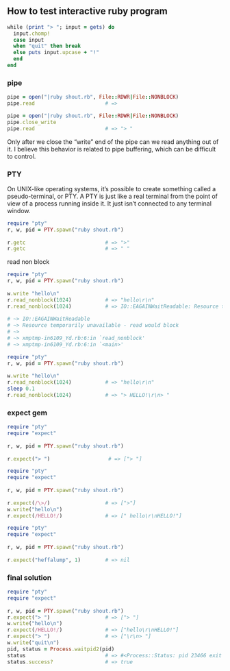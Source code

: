 
## How to test interactive ruby program


```ruby
while (print "> "; input = gets) do
  input.chomp!
  case input
  when "quit" then break
  else puts input.upcase + "!"
  end
end
```

### pipe 

```ruby
pipe = open("|ruby shout.rb", File::RDWR|File::NONBLOCK)
pipe.read                       # =>

pipe = open("|ruby shout.rb", File::RDWR|File::NONBLOCK)
pipe.close_write
pipe.read                       # => "> "

```
Only after we close the “write” end of the pipe can we read anything out of it.
I believe this behavior is related to pipe buffering, which can be difficult to control.

### PTY

On UNIX-like operating systems, it’s possible to create something called a pseudo-terminal, or PTY. A PTY is just like a real terminal from the point of view of a process running inside it. It just isn’t connected to any terminal window.

```ruby
require "pty"
r, w, pid = PTY.spawn("ruby shout.rb")
 
r.getc                          # => ">"
r.getc                          # => " "
```
read non block

```ruby
require "pty"
r, w, pid = PTY.spawn("ruby shout.rb")
 
w.write "hello\n"
r.read_nonblock(1024)           # => "hello\r\n"
r.read_nonblock(1024)           # => IO::EAGAINWaitReadable: Resource tempora...
 
# ~> IO::EAGAINWaitReadable
# ~> Resource temporarily unavailable - read would block
# ~>
# ~> xmptmp-in6109_Yd.rb:6:in `read_nonblock'
# ~> xmptmp-in6109_Yd.rb:6:in `<main>'
```


```ruby
require "pty"
r, w, pid = PTY.spawn("ruby shout.rb")
 
w.write "hello\n"
r.read_nonblock(1024)           # => "hello\r\n"
sleep 0.1
r.read_nonblock(1024)           # => "> HELLO!\r\n> "
```

### expect gem

```ruby
require "pty"
require "expect"
 
r, w, pid = PTY.spawn("ruby shout.rb")
 
r.expect("> ")                   # => ["> "]
```


```ruby
require "pty"
require "expect"
 
r, w, pid = PTY.spawn("ruby shout.rb")
 
r.expect(/\>/)                  # => [">"]
w.write("hello\n")
r.expect(/HELLO!/)              # => [" hello\r\nHELLO!"]
```


```ruby
require "pty"
require "expect"
 
r, w, pid = PTY.spawn("ruby shout.rb")
 
r.expect("heffalump", 1)        # => nil
```


### final solution

```ruby
require "pty"
require "expect"
 
r, w, pid = PTY.spawn("ruby shout.rb")
r.expect("> ")                  # => ["> "]
w.write("hello\n")
r.expect(/HELLO!/)              # => ["hello\r\nHELLO!"]
r.expect("> ")                  # => ["\r\n> "]
w.write("quit\n")
pid, status = Process.waitpid2(pid)
status                          # => #<Process::Status: pid 23466 exit 0>
status.success?                 # => true
```
